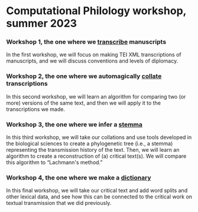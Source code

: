 # Computational Philology workshop, summer 2023

### Workshop 1, the one where we [transcribe](transcription/) manuscripts

In the first workshop, we will focus on making TEI XML transcriptions of manuscripts, and we will discuss conventions and levels of diplomacy.

### Workshop 2, the one where we automagically [collate](collation/) transcriptions

In this second workshop, we will learn an algorithm for comparing two (or more) versions of the same text, and then we will apply it to the transcriptions we made.

### Workshop 3, the one where we infer a [stemma](stemma/)

In this third workshop, we will take our collations and use tools developed in the biological sciences to create a phylogenetic tree (i.e., a stemma) representing the transmission history of the text. Then, we will learn an algorithm to create a reconstruction of (a) critical text(s). We will compare this algorithm to “Lachmann's method.”

### Workshop 4, the one where we make a [dictionary](dictionary/)

In this final workshop, we will take our critical text and add word splits and other lexical data, and see how this can be connected to the critical work on textual transmission that we did previously.

